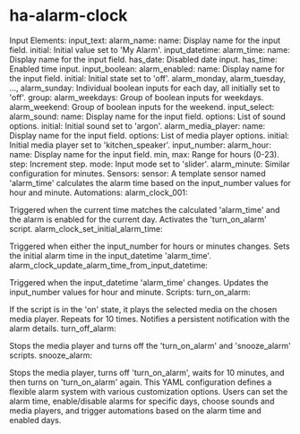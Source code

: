 # ha-alarm-clock
Input Elements:
input_text:
alarm_name:
name: Display name for the input field.
initial: Initial value set to 'My Alarm'.
input_datetime:
alarm_time:
name: Display name for the input field.
has_date: Disabled date input.
has_time: Enabled time input.
input_boolean:
alarm_enabled:
name: Display name for the input field.
initial: Initial state set to 'off'.
alarm_monday, alarm_tuesday, ..., alarm_sunday:
Individual boolean inputs for each day, all initially set to 'off'.
group:
alarm_weekdays:
Group of boolean inputs for weekdays.
alarm_weekend:
Group of boolean inputs for the weekend.
input_select:
alarm_sound:
name: Display name for the input field.
options: List of sound options.
initial: Initial sound set to 'argon'.
alarm_media_player:
name: Display name for the input field.
options: List of media player options.
initial: Initial media player set to 'kitchen_speaker'.
input_number:
alarm_hour:
name: Display name for the input field.
min, max: Range for hours (0-23).
step: Increment step.
mode: Input mode set to 'slider'.
alarm_minute:
Similar configuration for minutes.
Sensors:
sensor:
A template sensor named 'alarm_time' calculates the alarm time based on the input_number values for hour and minute.
Automations:
alarm_clock_001:

Triggered when the current time matches the calculated 'alarm_time' and the alarm is enabled for the current day.
Activates the 'turn_on_alarm' script.
alarm_clock_set_initial_alarm_time:

Triggered when either the input_number for hours or minutes changes.
Sets the initial alarm time in the input_datetime 'alarm_time'.
alarm_clock_update_alarm_time_from_input_datetime:

Triggered when the input_datetime 'alarm_time' changes.
Updates the input_number values for hour and minute.
Scripts:
turn_on_alarm:

If the script is in the 'on' state, it plays the selected media on the chosen media player.
Repeats for 10 times.
Notifies a persistent notification with the alarm details.
turn_off_alarm:

Stops the media player and turns off the 'turn_on_alarm' and 'snooze_alarm' scripts.
snooze_alarm:

Stops the media player, turns off 'turn_on_alarm', waits for 10 minutes, and then turns on 'turn_on_alarm' again.
This YAML configuration defines a flexible alarm system with various customization options. Users can set the alarm time, enable/disable alarms for specific days, choose sounds and media players, and trigger automations based on the alarm time and enabled days.
